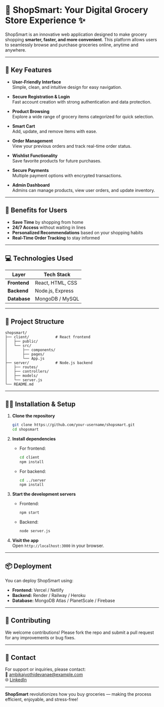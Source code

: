 # 🛒 ShopSmart: Your Digital Grocery Store Experience ✨

ShopSmart is an innovative web application designed to make grocery shopping **smarter, faster, and more convenient**. This platform allows users to seamlessly browse and purchase groceries online, anytime and anywhere.

---

## 🚀 Key Features

- **User-Friendly Interface**  
  Simple, clean, and intuitive design for easy navigation.

- **Secure Registration & Login**  
  Fast account creation with strong authentication and data protection.

- **Product Browsing**  
  Explore a wide range of grocery items categorized for quick selection.

- **Smart Cart**  
  Add, update, and remove items with ease.

- **Order Management**  
  View your previous orders and track real-time order status.

- **Wishlist Functionality**  
  Save favorite products for future purchases.

- **Secure Payments**  
  Multiple payment options with encrypted transactions.

- **Admin Dashboard**  
  Admins can manage products, view user orders, and update inventory.

---

## 🌟 Benefits for Users

- **Save Time** by shopping from home  
- **24/7 Access** without waiting in lines  
- **Personalized Recommendations** based on your shopping habits  
- **Real-Time Order Tracking** to stay informed

---

## 💻 Technologies Used

| Layer        | Tech Stack            |
|--------------|------------------------|
| **Frontend** | React, HTML, CSS       |
| **Backend**  | Node.js, Express       |
| **Database** | MongoDB / MySQL        |

---

## 📂 Project Structure

```
shopsmart/
├── client/            # React frontend
│   ├── public/
│   └── src/
│       ├── components/
│       ├── pages/
│       └── App.js
├── server/            # Node.js backend
│   ├── routes/
│   ├── controllers/
│   ├── models/
│   └── server.js
└── README.md
```

---

## 🧑‍💻 Installation & Setup

1. **Clone the repository**
   ```bash
   git clone https://github.com/your-username/shopsmart.git
   cd shopsmart
   ```

2. **Install dependencies**
   - For frontend:
     ```bash
     cd client
     npm install
     ```
   - For backend:
     ```bash
     cd ../server
     npm install
     ```

3. **Start the development servers**
   - Frontend:
     ```bash
     npm start
     ```
   - Backend:
     ```bash
     node server.js
     ```

4. **Visit the app**  
   Open `http://localhost:3000` in your browser.

---

## 📦 Deployment

You can deploy ShopSmart using:

- **Frontend:** Vercel / Netlify  
- **Backend:** Render / Railway / Heroku  
- **Database:** MongoDB Atlas / PlanetScale / Firebase

---

## 🤝 Contributing

We welcome contributions! Please fork the repo and submit a pull request for any improvements or bug fixes.

---

## 💬 Contact

For support or inquiries, please contact:  
📧 ambikajyothidevanae@example.com  
🌐 [LinkedIn](https://linkedin.com/in/ambikajyothidevana/)

---

**ShopSmart** revolutionizes how you buy groceries — making the process efficient, enjoyable, and stress-free!
